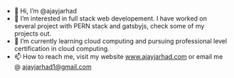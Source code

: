 - 👋 Hi, I’m @ajayjarhad 
- 👀 I’m interested in full stack web developement. I have worked on several project with PERN stack and gatsbyjs, check some of my projects out.
- 🌱 I’m currently learning cloud computing and pursuing professional level certification in cloud computing.
- 📫 How to reach me, visit my website www.ajayjarhad.com or email me @ ajayjarhad1@gmail.com

<!---
ajayjarhad/ajayjarhad is a ✨ special ✨ repository because its `README.md` (this file) appears on your GitHub profile.
You can click the Preview link to take a look at your changes.
--->

